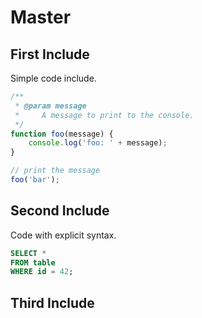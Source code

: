 # Master

## First Include

Simple code include.

```javascript
/**
 * @param message
 *     A message to print to the console.
 */
function foo(message) {
	console.log('foo: ' + message);
}

// print the message
foo('bar');
```

## Second Include

Code with explicit syntax.

```SQL
SELECT * 
FROM table 
WHERE id = 42;
```

## Third Include

<!-- INCLUDE FILE NOT FOUND: $base_path$/includes/not_existing.cpp -->
